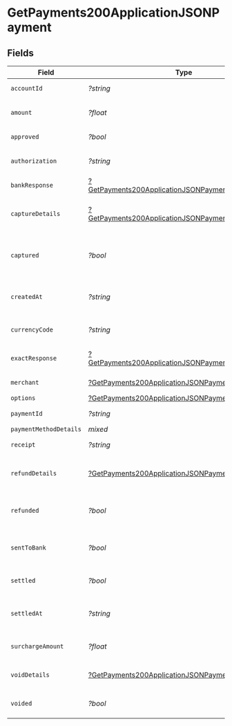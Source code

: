 # GetPayments200ApplicationJSONPayment


## Fields

| Field                                                                                                                                | Type                                                                                                                                 | Required                                                                                                                             | Description                                                                                                                          | Example                                                                                                                              |
| ------------------------------------------------------------------------------------------------------------------------------------ | ------------------------------------------------------------------------------------------------------------------------------------ | ------------------------------------------------------------------------------------------------------------------------------------ | ------------------------------------------------------------------------------------------------------------------------------------ | ------------------------------------------------------------------------------------------------------------------------------------ |
| `accountId`                                                                                                                          | *?string*                                                                                                                            | :heavy_minus_sign:                                                                                                                   | Account identifier.                                                                                                                  | 63ee4a296fd695eded58febe                                                                                                             |
| `amount`                                                                                                                             | *?float*                                                                                                                             | :heavy_minus_sign:                                                                                                                   | It shows the amount for the Payment.                                                                                                 | 100                                                                                                                                  |
| `approved`                                                                                                                           | *?bool*                                                                                                                              | :heavy_minus_sign:                                                                                                                   | Payment approved or not.                                                                                                             | true                                                                                                                                 |
| `authorization`                                                                                                                      | *?string*                                                                                                                            | :heavy_minus_sign:                                                                                                                   | Authorization Identification of the Payment.                                                                                         | ET3516                                                                                                                               |
| `bankResponse`                                                                                                                       | [?GetPayments200ApplicationJSONPaymentBankResponse](../../models/operations/GetPayments200ApplicationJSONPaymentBankResponse.md)     | :heavy_minus_sign:                                                                                                                   | It shows bank response details.                                                                                                      |                                                                                                                                      |
| `captureDetails`                                                                                                                     | [?GetPayments200ApplicationJSONPaymentCaptureDetails](../../models/operations/GetPayments200ApplicationJSONPaymentCaptureDetails.md) | :heavy_minus_sign:                                                                                                                   | The Payment identifiers of any capture transactions.                                                                                 |                                                                                                                                      |
| `captured`                                                                                                                           | *?bool*                                                                                                                              | :heavy_minus_sign:                                                                                                                   | Set this to `false` if you only want to authorize the amount. Defaults to `true`.                                                    | false                                                                                                                                |
| `createdAt`                                                                                                                          | *?string*                                                                                                                            | :heavy_minus_sign:                                                                                                                   | Date and time when the Payment is created.                                                                                           | 2022-01-19T15:05:18.262Z                                                                                                             |
| `currencyCode`                                                                                                                       | *?string*                                                                                                                            | :heavy_minus_sign:                                                                                                                   | It shows the currency code of the country.                                                                                           | CAD                                                                                                                                  |
| `exactResponse`                                                                                                                      | [?GetPayments200ApplicationJSONPaymentExactResponse](../../models/operations/GetPayments200ApplicationJSONPaymentExactResponse.md)   | :heavy_minus_sign:                                                                                                                   | It shows the exact response details                                                                                                  |                                                                                                                                      |
| `merchant`                                                                                                                           | [?GetPayments200ApplicationJSONPaymentMerchant](../../models/operations/GetPayments200ApplicationJSONPaymentMerchant.md)             | :heavy_minus_sign:                                                                                                                   | It shows the merchant details.                                                                                                       |                                                                                                                                      |
| `options`                                                                                                                            | [?GetPayments200ApplicationJSONPaymentOptions](../../models/operations/GetPayments200ApplicationJSONPaymentOptions.md)               | :heavy_minus_sign:                                                                                                                   | N/A                                                                                                                                  |                                                                                                                                      |
| `paymentId`                                                                                                                          | *?string*                                                                                                                            | :heavy_minus_sign:                                                                                                                   | Payment identifier.                                                                                                                  | 64012aa39392e1542d5a3e94                                                                                                             |
| `paymentMethodDetails`                                                                                                               | *mixed*                                                                                                                              | :heavy_minus_sign:                                                                                                                   | N/A                                                                                                                                  |                                                                                                                                      |
| `receipt`                                                                                                                            | *?string*                                                                                                                            | :heavy_minus_sign:                                                                                                                   | Receipt of the Payment.                                                                                                              | axgjdhjhd87                                                                                                                          |
| `refundDetails`                                                                                                                      | [?GetPayments200ApplicationJSONPaymentRefundDetails](../../models/operations/GetPayments200ApplicationJSONPaymentRefundDetails.md)   | :heavy_minus_sign:                                                                                                                   | The Payment identifiers of any refund transactions.                                                                                  |                                                                                                                                      |
| `refunded`                                                                                                                           | *?bool*                                                                                                                              | :heavy_minus_sign:                                                                                                                   | Payment refunded value will be `true` or `false`.                                                                                    | false                                                                                                                                |
| `sentToBank`                                                                                                                         | *?bool*                                                                                                                              | :heavy_minus_sign:                                                                                                                   | It shows `true` or `false` based on the status of bank response.                                                                     | true                                                                                                                                 |
| `settled`                                                                                                                            | *?bool*                                                                                                                              | :heavy_minus_sign:                                                                                                                   | It shows transaction is settled or not.                                                                                              | false                                                                                                                                |
| `settledAt`                                                                                                                          | *?string*                                                                                                                            | :heavy_minus_sign:                                                                                                                   | It shows the date and time if the transaction is settled.                                                                            | 2023-07-26T23:32:32Z                                                                                                                 |
| `surchargeAmount`                                                                                                                    | *?float*                                                                                                                             | :heavy_minus_sign:                                                                                                                   | It shows the surchargeAmount for the Payment.                                                                                        | 5                                                                                                                                    |
| `voidDetails`                                                                                                                        | [?GetPayments200ApplicationJSONPaymentVoidDetails](../../models/operations/GetPayments200ApplicationJSONPaymentVoidDetails.md)       | :heavy_minus_sign:                                                                                                                   | The Payment identifiers of any void transactions.                                                                                    |                                                                                                                                      |
| `voided`                                                                                                                             | *?bool*                                                                                                                              | :heavy_minus_sign:                                                                                                                   | Payment voided value will be `true` or `false`.                                                                                      | false                                                                                                                                |